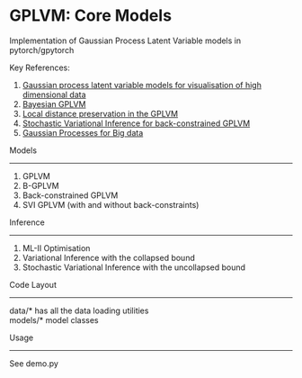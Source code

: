 # GPLVM: Core Models 

Implementation of Gaussian Process Latent Variable models in pytorch/gpytorch

Key References:

1) [Gaussian process latent variable models for visualisation of high dimensional data](https://papers.nips.cc/paper/2003/file/9657c1fffd38824e5ab0472e022e577e-Paper.pdf)
2) [Bayesian GPLVM](http://proceedings.mlr.press/v9/titsias10a/titsias10a.pdf)
3) [Local distance preservation in the GPLVM](https://dl.acm.org/doi/abs/10.1145/1143844.1143909?casa_token=xk93fApyEQoAAAAA%3AacOknmr9fwAp7G2neUwxlDZakjcPDQyq5bbvtYvlNxFAgDB46nFRCtcA5d3F_dPgIF3mgbc_2fI)
4) [Stochastic Variational Inference for back-constrained GPLVM](https://www.blackboxworkshop.org/pdf/gplvm_blackbox_final.pdf)
5) [Gaussian Processes for Big data](https://arxiv.org/abs/1309.6835)


Models 

-------------

1) GPLVM 
2) B-GPLVM
3) Back-constrained GPLVM
4) SVI GPLVM (with and without back-constraints)

Inference

-------------

1) ML-II Optimisation 
2) Variational Inference with the collapsed bound
3) Stochastic Variational Inference with the uncollapsed bound


Code Layout 

---------------

data/*  has all the data loading utilities  
models/* model classes 

Usage

------------

See demo.py
